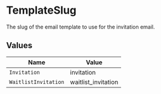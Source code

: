 # TemplateSlug

The slug of the email template to use for the invitation email.


## Values

| Name                 | Value                |
| -------------------- | -------------------- |
| `Invitation`         | invitation           |
| `WaitlistInvitation` | waitlist_invitation  |